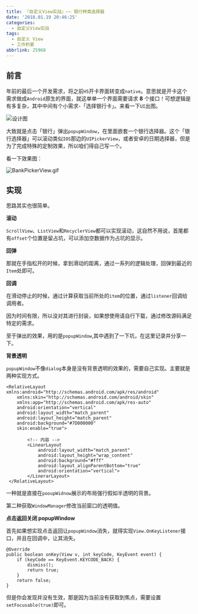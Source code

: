 ```yaml
---
title: 『自定义View实战』—— 银行种类选择器
date: '2018.01.19 20:46:25'
categories:
  - 自定义View实战
tags:
  - 自定义 View
  - 工作积累
abbrlink: 25968
---
```


## 前言

年前的最后一个开发需求，将之前`H5`开卡界面转变成`native`。意思就是开卡这个需求做成`Android`原生的界面，就这单单一个界面需要请求 **8** 个接口！可想逻辑是有多复杂，其中中间有个小需求-「选择银行卡」。来看一下`UI`出图。

<!-- more -->

![设计图](http://upload-images.jianshu.io/upload_images/4043475-5f50c0e7819ed245.png?imageMogr2/auto-orient/strip%7CimageView2/2/w/1240)

大致就是点击「银行」弹出`popupWindow`，在里面嵌套一个银行选择器。这个「银行选择器」可以滚动类似`IOS`那边的`UIPickerView`，或者安卓的日期选择器，但是为了完成特殊的定制效果，所以咱们得自己写一个。

<div class="github-widget" data-repo="xiaweizi/BankPickerView"></div>

看一下效果图：

![BankPickerView.gif](http://upload-images.jianshu.io/upload_images/4043475-42f7f21a686f03da.gif?imageMogr2/auto-orient/strip%7CimageView2/2/w/1240)

## 实现

思路其实也很简单。

**滚动**

`ScrollView`、`ListView`和`RecyclerView`都可以实现滚动，这自然不用说，首尾都有`offset`个位置是留占坑，可以添加空数据作为占坑的显示。

**回弹**

那就在手指松开的时候，拿到滑动的距离，通过一系列的逻辑处理，回弹到最近的`Item`处即可。

**回调**

在滑动停止的时候，通过计算获取当前所处的`item`的位置，通过`listener`回调给调用者。

因为时间有限，所以没对其进行封装，如果想使用请自行下载，通过修改源码满足特定的需求。

至于弹出的效果，用的是`popupWindow`,其中遇到了一下坑，在这里记录并分享一下。

**背景透明**

`popupWindow`不像`dialog`本身是没有背景透明的效果的，需要自己实现。主要就是两种实现方式。

    <RelativeLayout xmlns:android="http://schemas.android.com/apk/res/android"
        xmlns:skin="http://schemas.android.com/android/skin"
        xmlns:app="http://schemas.android.com/apk/res-auto"
        android:orientation="vertical"
        android:layout_width="match_parent"
        android:layout_height="match_parent"
        android:background="#7D000000"
        skin:enable="true">
    
            <!-- 内容 -->
            <LinearLayout
                android:layout_width="match_parent"
                android:layout_height="wrap_content"
                android:background="#fff"
                android:layout_alignParentBottom="true"
                android:orientation="vertical">
            </LinerarLayout>
     </RelativeLayout>

一种就是直接在`pooupWidnow`展示的布局强行假如半透明的背景。

第二种获取`WindowManager`修改当前窗口的透明值。

**点击返回关闭 popupWindow**

首先如果想实现点击返回让`popupWindow`消失，就得实现`View.OnKeyListener`接口，并且在回调中，让其消失。

    @Override
    public boolean onKey(View v, int keyCode, KeyEvent event) {
        if (keyCode == KeyEvent.KEYCODE_BACK) {
            dismiss();
            return true;
        }
        return false;
    }

但是你会发现并没有生效，那是因为当前没有获取到焦点，需要设置`setFocusable(true)`即可。

